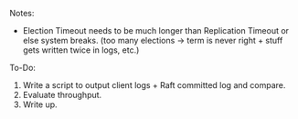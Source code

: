 Notes:
- Election Timeout needs to be much longer than Replication Timeout or else system breaks. (too many elections -> term is never right + stuff gets written twice in logs, etc.)

To-Do:
1. Write a script to output client logs + Raft committed log and compare. 
2. Evaluate throughput. 
3. Write up. 
